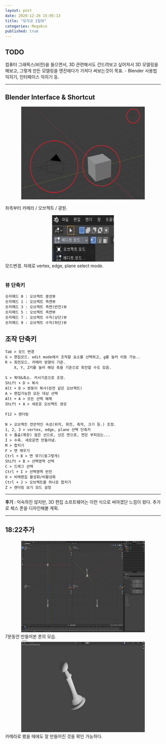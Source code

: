 ```yaml
---
layout: post
date: 2020-12-26 15:05:13
title: "모각코 1일차"
categories: Mogakco
published: true
---
```


## TODO

컴퓨터 그래픽스(비전)을 들으면서, 3D 관련해서도 건드려보고 싶어져서 3D 모델링을 해보고, 그렇게 만든 모델링을 엔진에다가 가져다 써보는것이 목표.
\- Blender 사용법 익히기, 인터페이스 익히기 등.
* * *

## Blender Interface & Shortcut

<center><img src="/assets/images/2020-12-26-15-59-54.png" width="400" height="300" alt="blender workspace"/></center>

좌측부터 카메라 / 오브젝트 / 광원.

<center><img src="/assets/images/2020-12-26%20161931.png" width="200" height="150" alt="blender mode tab"/></center>
모드변경. 차례로 vertex, edge, plane select mode.
<br>
<br>

### 뷰 단축키  

```{.no-highlight}
숫자패드 0 : 오브젝트 중앙뷰
숫자패드 1 : 오브젝트 측면뷰
숫자패드 3 : 오브젝트 측면(반전)뷰
숫자패드 5 : 오브젝트 측면뷰
숫자패드 7 : 오브젝트 수직(상단)뷰
숫자패드 9 : 오브젝트 수직(하단)뷰
```

## 조작 단축키

```{.no-highlight}
Tab > 모드 변경
G > 편집모드. edit mode에서 조작할 요소를 선택하고, g를 눌러 이동 가능..
R > 회전모드. 카메라 방향이 기준.
    X, Y, Z키를 눌러 해당 축을 기준으로 회전할 수도 있음.

S > 확대&축소. 커서기준으로 조정.
Shift + D > 복사
Alt + D > 쌍둥이 복사(완전 같은 오브젝트)
A > 편집가능한 모든 대상 선택
Alt + A > 모든 선택 해제
Shift + A > 새로운 오브젝트 생성

F12 > 렌더링

N > 오브젝트 전반적인 속성(위치, 회전, 축적, 크기 등.) 조정.
1, 2, 3 > vertex, edge, plane 선택 단축키
E > 돌출(확장) 점은 선으로, 선은 면으로, 면은 부피있는...
I > 수축. 새로운면 만들어냄.
M > 합치기
F > 면 채우기
Ctrl + B > 면 깎기(둥그렇게)
Shift + B > 선택영역 선택
C > 드래그 선택
Ctrl + I > 선택영역 반전
O > 비례편집 활성화/비활성화
Ctrl + J > 오브젝트를 하나로 합치기
Z > 렌더링 보기 모드 설정
```

* * *
**후기** : 익숙하진 않지만, 3D 편집 소프트웨어는 이런 식으로 써야겠단 느낌이 왔다.
추가로 체스 폰을 디자인해볼 계획.
* * *

## 18:22추가

<center><img src="/assets/images/2020-12-26-18-17-53.png" width="400" height="300" alt="blender pawn"/></center>
7분동안 만들어본 폰의 모습.

<center><img src="/assets/images/2020-12-26-18-20-14.png" width="400" height="300" alt="blender pawn"/></center>
카메라로 봤을 때에도 잘 만들어진 것을 확인 가능하다.
